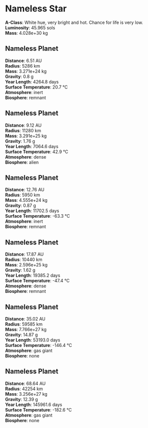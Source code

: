 
# Nameless Star

**A-Class**: White hue, very bright and hot. Chance for life is very low.  
**Luminosity**: 45.965 sols  
**Mass**: 4.028e+30 kg  

## Nameless Planet

**Distance**: 6.51 AU  
**Radius**: 5286 km  
**Mass**: 3.271e+24 kg  
**Gravity**: 0.8 g  
**Year Length**: 4264.8 days  
**Surface Temperature**: 20.7 °C  
**Atmosphere**: inert  
**Biosphere**: remnant  

## Nameless Planet

**Distance**: 9.12 AU  
**Radius**: 11280 km  
**Mass**: 3.291e+25 kg  
**Gravity**: 1.76 g  
**Year Length**: 7064.6 days  
**Surface Temperature**: 42.9 °C  
**Atmosphere**: dense  
**Biosphere**: alien  

## Nameless Planet

**Distance**: 12.76 AU  
**Radius**: 5950 km  
**Mass**: 4.555e+24 kg  
**Gravity**: 0.87 g  
**Year Length**: 11702.5 days  
**Surface Temperature**: -63.3 °C  
**Atmosphere**: inert  
**Biosphere**: remnant  

## Nameless Planet

**Distance**: 17.87 AU  
**Radius**: 10440 km  
**Mass**: 2.596e+25 kg  
**Gravity**: 1.62 g  
**Year Length**: 19385.2 days  
**Surface Temperature**: -47.4 °C  
**Atmosphere**: dense  
**Biosphere**: remnant  

## Nameless Planet

**Distance**: 35.02 AU  
**Radius**: 59585 km  
**Mass**: 7.766e+27 kg  
**Gravity**: 14.87 g  
**Year Length**: 53193.0 days  
**Surface Temperature**: -146.4 °C  
**Atmosphere**: gas giant  
**Biosphere**: none  

## Nameless Planet

**Distance**: 68.64 AU  
**Radius**: 42254 km  
**Mass**: 3.256e+27 kg  
**Gravity**: 12.39 g  
**Year Length**: 145961.6 days  
**Surface Temperature**: -182.6 °C  
**Atmosphere**: gas giant  
**Biosphere**: none  
